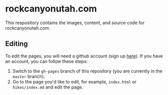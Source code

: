 # rockcanyonutah.com

This respository contains the images, content, and source code for rockcanyonutah.com.

## Editing

To edit the pages, you will need a github account (sign up [here](https://github.com/join)). If you have an account, you can follow these steps:

1. Switch to the `gh-pages` branch of this repository (you are currently in the `master` branch).
2. Go to the page you'd like to edit, for example, `index.html` or `hikes/index.md` and edit the page.